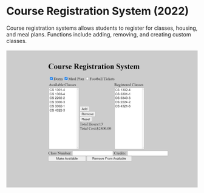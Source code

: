 # Course Registration System (2022)

Course registration systems allows students to register for classes, housing, and meal plans. Functions include adding, removing, and creating custom classes.
<br>
<br>
![](Images/course_registration_system.JPG)
